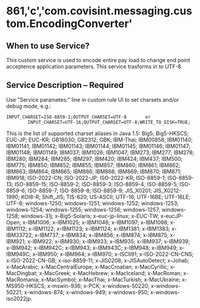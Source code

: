 # 861,'c','com.covisint.messaging.custom.EncodingConverter'
## When to use Service?
This custom service is used to encode entire pay load to change end point acceptence application parameters. This service trasforms in to UTF-8.

## Service Description – Required
Use "Service parametes:" line in custom rule UI to set charsets and/or debug mode, e.g.:

    INPUT_CHARSET=ISO-8859-1;OUTPUT_CHARSET=UTF-8       or
            INPUT_CHARSET=UTF-16;OUTPUT_CHARSET=UTF-8;WRITE_TO_DISK=TRUE;

 This is the list of supported charset aliases in Java 1.5:
            Big5; Big5-HKSCS; EUC-JP; EUC-KR; GB18030; GB2312; GBK; IBM-Thai; IBM00858; IBM01140; IBM01141; IBM01142; IBM01143; IBM01144;
            IBM01145; IBM01146; IBM01147; IBM01148; IBM01149; IBM037; IBM1026; IBM1047; IBM273; IBM277; IBM278; IBM280; IBM284; IBM285;
            IBM297; IBM420; IBM424; IBM437; IBM500; IBM775; IBM850; IBM852; IBM855; IBM857; IBM860; IBM861; IBM862; IBM863; IBM864; IBM865;
            IBM866; IBM868; IBM869; IBM870; IBM871; IBM918; ISO-2022-CN; ISO-2022-JP; ISO-2022-KR; ISO-8859-1; ISO-8859-13; ISO-8859-15;
            ISO-8859-2; ISO-8859-3; ISO-8859-4; ISO-8859-5; ISO-8859-6; ISO-8859-7; ISO-8859-8; ISO-8859-9; JIS_X0201; JIS_X0212-1990;
            KOI8-R; Shift_JIS; TIS-620; US-ASCII; UTF-16; UTF-16BE; UTF-16LE; UTF-8; windows-1250; windows-1251; windows-1252; windows-1253;
            windows-1254; windows-1255; windows-1256; windows-1257; windows-1258; windows-31j; x-Big5-Solaris; x-euc-jp-linux; x-EUC-TW;
            x-eucJP-Open; x-IBM1006; x-IBM1025; x-IBM1046; x-IBM1097; x-IBM1098; x-IBM1112; x-IBM1122; x-IBM1123; x-IBM1124; x-IBM1381;
            x-IBM1383; x-IBM33722; x-IBM737; x-IBM834; x-IBM856; x-IBM874; x-IBM875; x-IBM921; x-IBM922; x-IBM930; x-IBM933; x-IBM935;
            x-IBM937; x-IBM939; x-IBM942; x-IBM942C; x-IBM943; x-IBM943C; x-IBM948; x-IBM949; x-IBM949C; x-IBM950; x-IBM964; x-IBM970;
            x-ISCII91; x-ISO-2022-CN-CNS; x-ISO-2022-CN-GB; x-iso-8859-11; x-JIS0208; x-JISAutoDetect; x-Johab; x-MacArabic; x-MacCentralEurope;
            x-MacCroatian; x-MacCyrillic; x-MacDingbat; x-MacGreek; x-MacHebrew; x-MacIceland; x-MacRoman; x-MacRomania; x-MacSymbol; x-MacThai;
            x-MacTurkish; x-MacUkraine; x-MS950-HKSCS; x-mswin-936; x-PCK; x-windows-50220; x-windows-50221; x-windows-874; x-windows-949;
            x-windows-950; x-windows-iso2022jp.
